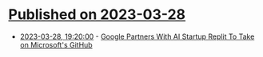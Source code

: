 # [Published on 2023-03-28](index.md)

* [2023-03-28, 19:20:00](https://tech.slashdot.org/story/23/03/28/1757255/google-partners-with-ai-startup-replit-to-take-on-microsofts-github?utm_source=rss1.0mainlinkanon&utm_medium=feed) - [Google Partners With AI Startup Replit To Take on Microsoft's GitHub](https://tech.slashdot.org/story/23/03/28/1757255/google-partners-with-ai-startup-replit-to-take-on-microsofts-github?utm_source=rss1.0mainlinkanon&utm_medium=feed)
